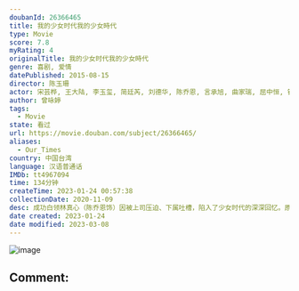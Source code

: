 ```yaml
---
doubanId: 26366465
title: 我的少女时代我的少女時代
type: Movie
score: 7.8
myRating: 4
originalTitle: 我的少女时代我的少女時代
genre: 喜剧, 爱情
datePublished: 2015-08-15
director: 陈玉珊
actor: 宋芸桦, 王大陆, 李玉玺, 简廷芮, 刘德华, 陈乔恩, 言承旭, 曲家瑞, 屈中恒, 钟欣凌, 许杰辉, 蔡颐榛, 郭文颐, 石知田, 那维勋, 林鹤轩, 陈彦允, 张立东, 郑茵声, 李绍祥, 张行, 安晨芯, 许展荣, 汪禹丞, 林史恩, 瑭霏, 邱志恒, 程政钧, 李友廷
author: 曾咏婷
tags:
  - Movie
state: 看过
url: https://movie.douban.com/subject/26366465/
aliases:
  - Our_Times
country: 中国台湾
language: 汉语普通话
IMDb: tt4967094
time: 134分钟
createTime: 2023-01-24 00:57:38
collectionDate: 2020-11-09
desc: 成功白领林真心（陈乔恩饰）因被上司压迫、下属吐槽，陷入了少女时代的深深回忆。原来曾是平凡少女（宋芸桦饰）的真心有着一段爆笑却有充满甜蜜的初恋回忆。少女真心曾经暗恋校草欧阳非凡（李玉玺饰），却总是...
date created: 2023-01-24
date modified: 2023-03-08
---
```


![image](p2285115802.jpg)

Comment:
---
